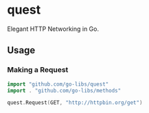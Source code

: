 # quest

Elegant HTTP Networking in Go.


## Usage


### Making a Request

```go
import "github.com/go-libs/quest"
import . "github.com/go-libs/methods"

quest.Request(GET, "http://httpbin.org/get")
```

